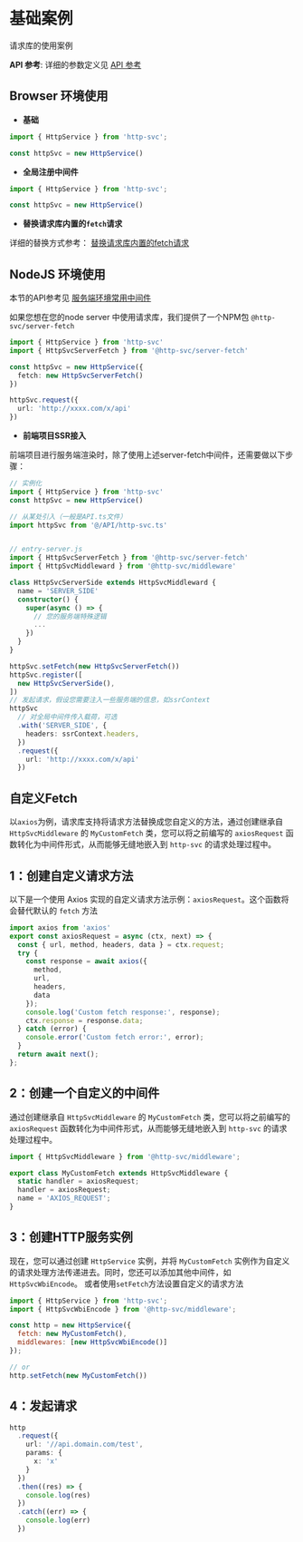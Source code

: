# 基础案例 <Badge type="warning" text="操作指南" />

请求库的使用案例

 **API 参考**: 详细的参数定义见 [API 参考](../reference/interface-service)

<!-- 更多案例👉🏻[前往](../examples/response-type.md) -->

## Browser 环境使用

- **基础**

```ts
import { HttpService } from 'http-svc';

const httpSvc = new HttpService()
```

- **全局注册中间件**

```ts
import { HttpService } from 'http-svc';

const httpSvc = new HttpService()
```

- **替换请求库内置的`fetch`请求**

详细的替换方式参考： [替换请求库内置的fetch请求](#自定义fetch)

## NodeJS 环境使用

本节的API参考见 [服务端环境常用中间件](../reference/npm-server-fetch)

如果您想在您的node server 中使用请求库，我们提供了一个NPM包 `@http-svc/server-fetch`

```ts
import { HttpService } from 'http-svc'
import { HttpSvcServerFetch } from '@http-svc/server-fetch'

const httpSvc = new HttpService({
  fetch: new HttpSvcServerFetch()
})

httpSvc.request({
  url: 'http://xxxx.com/x/api'
})
```

- **前端项目SSR接入**

前端项目进行服务端渲染时，除了使用上述server-fetch中间件，还需要做以下步骤：

```ts
// 实例化
import { HttpService } from 'http-svc'
const httpSvc = new HttpService()

// 从某处引入（一般是API.ts文件）
import httpSvc from '@/API/http-svc.ts'


// entry-server.js
import { HttpSvcServerFetch } from '@http-svc/server-fetch'
import { HttpSvcMiddleward } from '@http-svc/middleware'

class HttpSvcServerSide extends HttpSvcMiddleward {
  name = 'SERVER_SIDE'
  constructor() {
    super(async () => {
      // 您的服务端特殊逻辑
      ...
    })
  }
}

httpSvc.setFetch(new HttpSvcServerFetch())
httpSvc.register([
  new HttpSvcServerSide(),
])
// 发起请求，假设您需要注入一些服务端的信息，如ssrContext
httpSvc
  // 对全局中间件传入载荷，可选
  .with('SERVER_SIDE', {
    headers: ssrContext.headers,
  })
  .request({
    url: 'http://xxxx.com/x/api'
  })
```

## 自定义Fetch

以`axios`为例，请求库支持将请求方法替换成您自定义的方法，通过创建继承自 `HttpSvcMiddleware` 的 `MyCustomFetch` 类，您可以将之前编写的 `axiosRequest` 函数转化为中间件形式，从而能够无缝地嵌入到 `http-svc` 的请求处理过程中。

## 1：创建自定义请求方法

以下是一个使用 Axios 实现的自定义请求方法示例：`axiosRequest`。这个函数将会替代默认的 `fetch` 方法

```js
import axios from 'axios'
export const axiosRequest = async (ctx, next) => {
  const { url, method, headers, data } = ctx.request;
  try {
    const response = await axios({
      method,
      url,
      headers,
      data
    });
    console.log('Custom fetch response:', response);
    ctx.response = response.data;
  } catch (error) {
    console.error('Custom fetch error:', error);
  }
  return await next();
};
```

## 2：创建一个自定义的中间件

通过创建继承自 `HttpSvcMiddleware` 的 `MyCustomFetch` 类，您可以将之前编写的 `axiosRequest` 函数转化为中间件形式，从而能够无缝地嵌入到 `http-svc` 的请求处理过程中。

```js
import { HttpSvcMiddleware } from '@http-svc/middleware';

export class MyCustomFetch extends HttpSvcMiddleware {
  static handler = axiosRequest;
  handler = axiosRequest;
  name = 'AXIOS_REQUEST';
}
```

## 3：创建HTTP服务实例

现在，您可以通过创建 `HttpService` 实例，并将 `MyCustomFetch` 实例作为自定义的请求处理方法传递进去。同时，您还可以添加其他中间件，如 `HttpSvcWbiEncode`。
或者使用`setFetch`方法设置自定义的请求方法

```js
import { HttpService } from 'http-svc';
import { HttpSvcWbiEncode } from '@http-svc/middleware';

const http = new HttpService({
  fetch: new MyCustomFetch(),
  middlewares: [new HttpSvcWbiEncode()]
});

// or
http.setFetch(new MyCustomFetch())
```

## 4：发起请求

```ts
http
  .request({
    url: '//api.domain.com/test',
    params: {
      x: 'x'
    }
  })
  .then((res) => {
    console.log(res)
  })
  .catch((err) => {
    console.log(err)
  })

```
